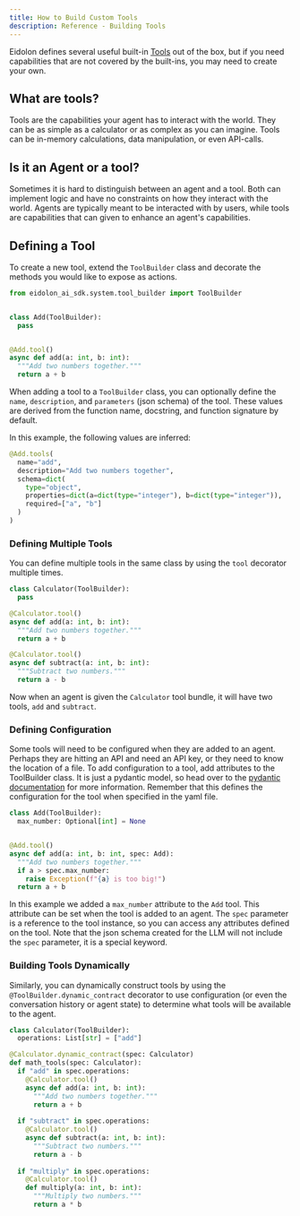 ```yaml
---
title: How to Build Custom Tools
description: Reference - Building Tools
---
```

Eidolon defines several useful built-in [Tools](/docs/components/logicunit/overview) out of the box, but if you need 
capabilities that are not covered by the built-ins, you may need to create your own.

## What are tools?
Tools are the capabilities your agent has to interact with the world. They can be as simple as a calculator or as 
complex as you can imagine. Tools can be in-memory calculations, data manipulation, or even API-calls.

## Is it an Agent or a tool?
Sometimes it is hard to distinguish between an agent and a tool. Both can implement logic and have no constraints on how
they interact with the world. Agents are typically meant to be interacted with by users, while tools are capabilities 
that can given to enhance an agent's capabilities.

## Defining a Tool

To create a new tool, extend the `ToolBuilder` class and decorate the methods you would like to expose as actions.

```python
from eidolon_ai_sdk.system.tool_builder import ToolBuilder


class Add(ToolBuilder):
  pass


@Add.tool()
async def add(a: int, b: int):
  """Add two numbers together."""
  return a + b
```


When adding a tool to a `ToolBuilder` class, you can optionally define the `name`, `description`, and `parameters` 
(json schema) of the tool. These values are derived from the function name, docstring, and function signature by default.

In this example, the following values are inferred:
```python
@Add.tools(
  name="add", 
  description="Add two numbers together", 
  schema=dict(
    type="object", 
    properties=dict(a=dict(type="integer"), b=dict(type="integer")), 
    required=["a", "b"]
  )
)
```


### Defining Multiple Tools

You can define multiple tools in the same class by using the `tool` decorator multiple times.

```python
class Calculator(ToolBuilder):
  pass

@Calculator.tool()
async def add(a: int, b: int):
  """Add two numbers together."""
  return a + b

@Calculator.tool()
async def subtract(a: int, b: int):
  """Subtract two numbers."""
  return a - b
```

Now when an agent is given the `Calculator` tool bundle, it will have two tools, `add` and `subtract`.


### Defining Configuration

Some tools will need to be configured when they are added to an agent. Perhaps they are hitting an API and need an API 
key, or they need to know the location of a file. To add configuration to a tool, add attributes to the ToolBuilder 
class. It is just a pydantic model, so head over to the [pydantic documentation](https://docs.pydantic.dev/latest/) for 
more information. Remember that this defines the configuration for the tool when specified in the yaml file. 

```python
class Add(ToolBuilder):
  max_number: Optional[int] = None


@Add.tool()
async def add(a: int, b: int, spec: Add):
  """Add two numbers together."""
  if a > spec.max_number:
    raise Exception(f"{a} is too big!")
  return a + b
```


In this example we added a `max_number` attribute to the `Add` tool. This attribute can be set when the tool is added to 
an agent. The `spec` parameter is a reference to the tool instance, so you can access any attributes defined on the tool.
Note that the json schema created for the LLM will not include the `spec` parameter, it is a special keyword.

### Building Tools Dynamically

Similarly, you can dynamically construct tools by using the `@ToolBuilder.dynamic_contract` decorator to use 
configuration (or even the conversation history or agent state) to determine what tools will be available to the agent.

```python
class Calculator(ToolBuilder):
  operations: List[str] = ["add"]

@Calculator.dynamic_contract(spec: Calculator)
def math_tools(spec: Calculator):
  if "add" in spec.operations:
    @Calculator.tool()
    async def add(a: int, b: int):
      """Add two numbers together."""
      return a + b
  
  if "subtract" in spec.operations:
    @Calculator.tool()
    async def subtract(a: int, b: int):
      """Subtract two numbers."""
      return a - b
  
  if "multiply" in spec.operations:
    @Calculator.tool()
    def multiply(a: int, b: int):
      """Multiply two numbers."""
      return a * b
```
